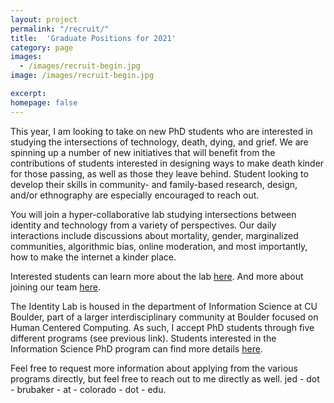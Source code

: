 ```yaml
---
layout: project
permalink: "/recruit/"
title:  'Graduate Positions for 2021'
category: page
images:
  - /images/recruit-begin.jpg
image: /images/recruit-begin.jpg

excerpt:
homepage: false
---
```


This year, I am looking to take on new PhD students who are interested in studying the intersections of technology, death, dying, and grief. We are spinning up a number of new initiatives that will benefit from the contributions of students interested in designing ways to make death kinder for those passing, as well as those they leave behind. Student looking to develop their skills in community- and family-based research, design, and/or ethnography are especially encouraged to reach out.

You will join a hyper-collaborative lab studying intersections between identity and technology from a variety of perspectives. Our daily interactions include discussions about mortality, gender, marginalized communities, algorithmic bias, online moderation, and most importantly, how to make the internet a kinder place.

Interested students can learn more about the lab [here](https://cmci.colorado.edu/idlab/).
And more about joining our team [here](https://cmci.colorado.edu/idlab/join/).

The Identity Lab is housed in the department of Information Science at CU Boulder, part of a larger interdisciplinary community at Boulder focused on Human Centered Computing. As such, I accept PhD students through five different programs (see previous link). Students interested in the Information Science PhD program can find more details [here](https://www.colorado.edu/infoscience/phd-2021).

Feel free to request more information about applying from the various programs directly, but feel free to reach out to me directly as well. jed - dot - brubaker - at - colorado - dot - edu.
